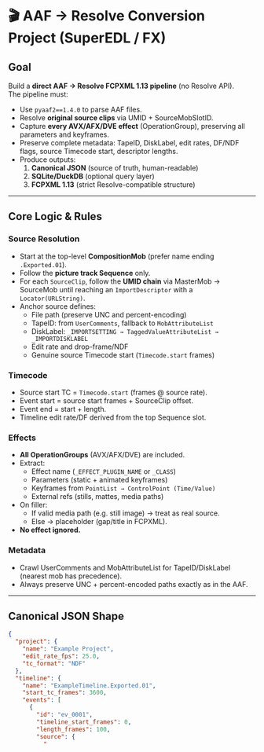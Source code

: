 # 🎬 AAF → Resolve Conversion Project (SuperEDL / FX)

## Goal
Build a **direct AAF → Resolve FCPXML 1.13 pipeline** (no Resolve API).  
The pipeline must:
- Use `pyaaf2==1.4.0` to parse AAF files.
- Resolve **original source clips** via UMID + SourceMobSlotID.
- Capture **every AVX/AFX/DVE effect** (OperationGroup), preserving all parameters and keyframes.
- Preserve complete metadata: TapeID, DiskLabel, edit rates, DF/NDF flags, source Timecode start, descriptor lengths.
- Produce outputs:
  1. **Canonical JSON** (source of truth, human-readable)
  2. **SQLite/DuckDB** (optional query layer)
  3. **FCPXML 1.13** (strict Resolve-compatible structure)

---

## Core Logic & Rules

### Source Resolution
- Start at the top-level **CompositionMob** (prefer name ending `.Exported.01`).
- Follow the **picture track Sequence** only.
- For each `SourceClip`, follow the **UMID chain** via MasterMob → SourceMob until reaching an `ImportDescriptor` with a `Locator(URLString)`.
- Anchor source defines:
  - File path (preserve UNC and percent-encoding)
  - TapeID: from `UserComments`, fallback to `MobAttributeList`
  - DiskLabel: `_IMPORTSETTING → TaggedValueAttributeList → _IMPORTDISKLABEL`
  - Edit rate and drop-frame/NDF
  - Genuine source Timecode start (`Timecode.start` frames)

### Timecode
- Source start TC = `Timecode.start` (frames @ source rate).
- Event start = source start frames + SourceClip offset.
- Event end = start + length.
- Timeline edit rate/DF derived from the top Sequence slot.

### Effects
- **All OperationGroups** (AVX/AFX/DVE) are included.
- Extract:
  - Effect name (`_EFFECT_PLUGIN_NAME` or `_CLASS`)
  - Parameters (static + animated keyframes)
  - Keyframes from `PointList → ControlPoint (Time/Value)`
  - External refs (stills, mattes, media paths)
- On filler:
  - If valid media path (e.g. still image) → treat as real source.
  - Else → placeholder (gap/title in FCPXML).
- **No effect ignored.**

### Metadata
- Crawl UserComments and MobAttributeList for TapeID/DiskLabel (nearest mob has precedence).
- Always preserve UNC + percent-encoded paths exactly as in the AAF.

---

## Canonical JSON Shape

```json
{
  "project": {
    "name": "Example Project",
    "edit_rate_fps": 25.0,
    "tc_format": "NDF"
  },
  "timeline": {
    "name": "ExampleTimeline.Exported.01",
    "start_tc_frames": 3600,
    "events": [
      {
        "id": "ev_0001",
        "timeline_start_frames": 0,
        "length_frames": 100,
        "source": {
          "